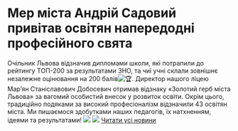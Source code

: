 # Мер міста Андрій Садовий привітав освітян напередодні професійного свята
Очільник Львова відзначив дипломами школи, які потрапили до рейтингу ТОП-200 за результатами ЗНО, та чиї учні склали зовнішнє незалежне оцінювання на 200 балів![🏆](https://static.xx.fbcdn.net/images/emoji.php/v9/tbe/1/16/1f3c6.png).
Директор нашого ліцею  Мар’ян Станіславович Добосевич отримав відзнаку «Золотий герб міста Львова» за вагомий особистий внесок у розвиток освіти.
Окрім цього, традиційно подяками за високий професіоналізм відзначили 43 освітян міста.
Ми пишаємося здобутками наших педагогів, їх натхненням, ідеями та результатами!
![](/images/мер-міста-андрій-садовий-привітав-освітян-напередодні/директор2020.jpg)
![](/images/мер-міста-андрій-садовий-привітав-освітян-напередодні/dyplom_sadovyj.jpg)
[Читати усі новини](/news)


